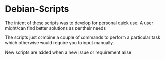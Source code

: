 # Debian-Scripts
The intent of these scripts was to develop for personal quick use. A user might/can find better solutions as per their needs

The scripts just combine a couple of commands to perform a particular task which otherwise would require you to input manually. 

New scripts are added when a new issue or requirement arise
